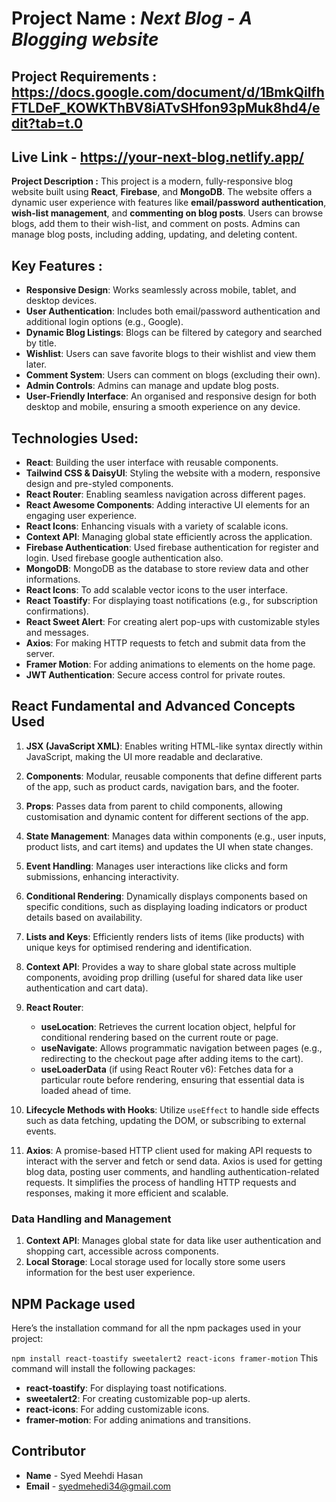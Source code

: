 # Project Name : _Next Blog - A Blogging website_

## Project Requirements : https://docs.google.com/document/d/1BmkQilfhFTLDeF_KOWKThBV8iATvSHfon93pMuk8hd4/edit?tab=t.0

## Live Link - https://your-next-blog.netlify.app/

**Project Description :** This project is a modern, fully-responsive blog website built using **React**, **Firebase**, and **MongoDB**. The website offers a dynamic user experience with features like **email/password authentication**, **wish-list management**, and **commenting on blog posts**. Users can browse blogs, add them to their wish-list, and comment on posts. Admins can manage blog posts, including adding, updating, and deleting content.

## Key Features :

- **Responsive Design**: Works seamlessly across mobile, tablet, and desktop devices.
- **User Authentication**: Includes both email/password authentication and additional login options (e.g., Google).
- **Dynamic Blog Listings**: Blogs can be filtered by category and searched by title.
- **Wishlist**: Users can save favorite blogs to their wishlist and view them later.
- **Comment System**: Users can comment on blogs (excluding their own).
- **Admin Controls**: Admins can manage and update blog posts.
- **User-Friendly Interface**: An organised and responsive design for both desktop and mobile, ensuring a smooth experience on any device.

## Technologies Used:

- **React**: Building the user interface with reusable components.
- **Tailwind CSS & DaisyUI**: Styling the website with a modern, responsive design and pre-styled components.
- **React Router**: Enabling seamless navigation across different pages.
- **React Awesome Components**: Adding interactive UI elements for an engaging user experience.
- **React Icons**: Enhancing visuals with a variety of scalable icons.
- **Context API**: Managing global state efficiently across the application.
- **Firebase Authentication**: Used firebase authentication for register and login. Used firebase google authentication also.
- **MongoDB**: MongoDB as the database to store review data and other informations.
- **React Icons**: To add scalable vector icons to the user interface.
- **React Toastify**: For displaying toast notifications (e.g., for subscription confirmations).
- **React Sweet Alert**: For creating alert pop-ups with customizable styles and messages.
- **Axios**: For making HTTP requests to fetch and submit data from the server.
- **Framer Motion**: For adding animations to elements on the home page.
- **JWT Authentication**: Secure access control for private routes.

## React Fundamental and Advanced Concepts Used

1.  **JSX (JavaScript XML)**: Enables writing HTML-like syntax directly within JavaScript, making the UI more readable and declarative.
2.  **Components**: Modular, reusable components that define different parts of the app, such as product cards, navigation bars, and the footer.
3.  **Props**: Passes data from parent to child components, allowing customisation and dynamic content for different sections of the app.
4.  **State Management**: Manages data within components (e.g., user inputs, product lists, and cart items) and updates the UI when state changes.
5.  **Event Handling**: Manages user interactions like clicks and form submissions, enhancing interactivity.
6.  **Conditional Rendering**: Dynamically displays components based on specific conditions, such as displaying loading indicators or product details based on availability.
7.  **Lists and Keys**: Efficiently renders lists of items (like products) with unique keys for optimised rendering and identification.
8.  **Context API**: Provides a way to share global state across multiple components, avoiding prop drilling (useful for shared data like user authentication and cart data).
9.  **React Router**:

    - **useLocation**: Retrieves the current location object, helpful for conditional rendering based on the current route or page.
    - **useNavigate**: Allows programmatic navigation between pages (e.g., redirecting to the checkout page after adding items to the cart).
    - **useLoaderData** (if using React Router v6): Fetches data for a particular route before rendering, ensuring that essential data is loaded ahead of time.

10. **Lifecycle Methods with Hooks**: Utilize `useEffect` to handle side effects such as data fetching, updating the DOM, or subscribing to external events.

11. **Axios**: A promise-based HTTP client used for making API requests to interact with the server and fetch or send data. Axios is used for getting blog data, posting user comments, and handling authentication-related requests. It simplifies the process of handling HTTP requests and responses, making it more efficient and scalable.

### Data Handling and Management

1.  **Context API**: Manages global state for data like user authentication and shopping cart, accessible across components.
2.  **Local Storage**: Local storage used for locally store some users information for the best user experience.

## NPM Package used

Here’s the installation command for all the npm packages used in your project:

`npm install react-toastify sweetalert2 react-icons framer-motion`
This command will install the following packages:

- **react-toastify**: For displaying toast notifications.
- **sweetalert2**: For creating customizable pop-up alerts.
- **react-icons**: For adding customizable icons.
- **framer-motion**: For adding animations and transitions.

## Contributor

- **Name** - Syed Meehdi Hasan
- **Email** - syedmehedi34@gmail.com
